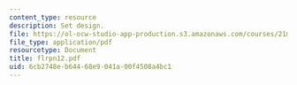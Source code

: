 ```yaml
---
content_type: resource
description: Set design.
file: https://ol-ocw-studio-app-production.s3.amazonaws.com/courses/21m-873-theater-arts-topics-fall-2004-january-iap-2005/6cb2748eb64468e9041a00f4508a4bc1_flrpn12.pdf
file_type: application/pdf
resourcetype: Document
title: flrpn12.pdf
uid: 6cb2748e-b644-68e9-041a-00f4508a4bc1
---
```


